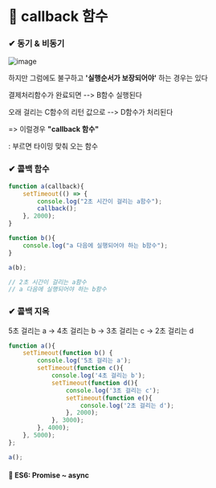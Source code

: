 # 📙 callback 함수

### ✔ 동기 & 비동기

![image](https://user-images.githubusercontent.com/54584063/87241919-b7efb300-c462-11ea-8536-112501399391.png)


하지만 그럼에도 불구하고 **'실행순서가 보장되어야'** 하는 경우는 있다

결제처리함수가 완료되면 --> B함수 실행된다

오래 걸리는 C함수의 리턴 값으로 --> D함수가 처리된다

=> 이럴경우 **"callback 함수"** 

: 부르면 타이밍 맞춰 오는 함수

### ✔ 콜백 함수

```js
function a(callback){
    setTimeout(() => {
        console.log("2초 시간이 걸리는 a함수");
        callback();
    }, 2000);
}

function b(){
    console.log("a 다음에 실행되어야 하는 b함수");
}

a(b);

// 2초 시간이 걸리는 a함수
// a 다음에 실행되어야 하는 b함수
```

### ✔ 콜백 지옥

5초 걸리는 a -> 4초 걸리는 b -> 3초 걸리는 c -> 2초 걸리는 d 

```js
function a(){
    setTimeout(function b() {
        console.log('5초 걸리는 a');
        setTimeout(function c(){
            console.log('4초 걸리는 b');
            setTimeout(function d(){
                console.log('3초 걸리는 c');
                setTimeout(function e(){
                    console.log('2초 걸리는 d');
                }, 2000);
            }, 3000);
        }, 4000);
    }, 5000);
};

a();
```

#### 🔎 ES6: Promise ~ async


